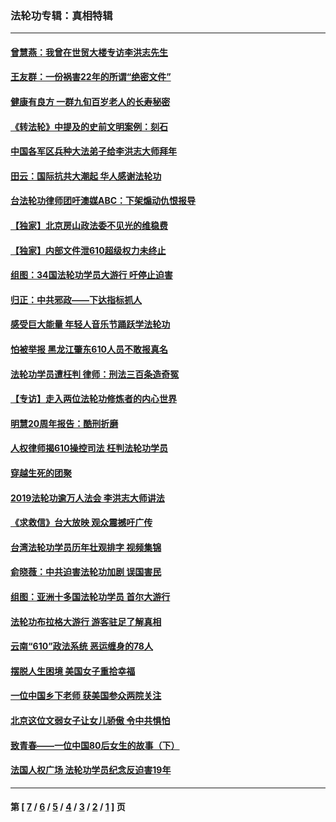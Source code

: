 ### 法轮功专辑：真相特辑
---
#### [曾慧燕：我曾在世贸大楼专访李洪志先生](../../pages/nf4389/n12898729.md?08160430) 
#### [王友群：一份祸害22年的所谓“绝密文件”](../../pages/nf4389/n12871750.md?08160430) 
#### [健康有良方 一群九旬百岁老人的长寿秘密](../../pages/nf4389/n12847475.md?08160430) 
#### [《转法轮》中提及的史前文明案例：刻石](../../pages/nf4389/n12758577.md?08160430) 
#### [中国各军区兵种大法弟子给李洪志大师拜年](../../pages/nf4389/n12750047.md?08160430) 
#### [田云：国际抗共大潮起 华人感谢法轮功](../../pages/nf4389/n12357708.md?08160430) 
#### [台法轮功律师团吁澳媒ABC：下架煽动仇恨报导](../../pages/nf4389/n12279917.md?08160430) 
#### [【独家】北京房山政法委不见光的维稳费](../../pages/nf4389/n12031979.md?08160430) 
#### [【独家】内部文件泄610超级权力未终止](../../pages/nf4389/n12023895.md?08160430) 
#### [组图：34国法轮功学员大游行 吁停止迫害](../../pages/nf4389/n11492658.md?08160430) 
#### [归正：中共邪政——下达指标抓人](../../pages/nf4389/n11474770.md?08160430) 
#### [感受巨大能量 年轻人音乐节踊跃学法轮功](../../pages/nf4389/n11441981.md?08160430) 
#### [怕被举报 黑龙江肇东610人员不敢报真名](../../pages/nf4389/n11436499.md?08160430) 
#### [法轮功学员遭枉判 律师：刑法三百条造奇冤](../../pages/nf4389/n11433943.md?08160430) 
#### [【专访】走入两位法轮功修炼者的内心世界](../../pages/nf4389/n11415623.md?08160430) 
#### [明慧20周年报告：酷刑折磨](../../pages/nf4389/n11387954.md?08160430) 
#### [人权律师揭610操控司法 枉判法轮功学员](../../pages/nf4389/n11313370.md?08160430) 
#### [穿越生死的团聚](../../pages/nf4389/n11258922.md?08160430) 
#### [2019法轮功逾万人法会 李洪志大师讲法](../../pages/nf4389/n11265303.md?08160430) 
#### [《求救信》台大放映 观众震撼吁广传](../../pages/nf4389/n10922251.md?08160430) 
#### [台湾法轮功学员历年壮观排字 视频集锦](../../pages/nf4389/n10878789.md?08160430) 
#### [俞晓薇：中共迫害法轮功加剧 误国害民](../../pages/nf4389/n10859260.md?08160430) 
#### [组图：亚洲十多国法轮功学员 首尔大游行](../../pages/nf4389/n10781149.md?08160430) 
#### [法轮功布拉格大游行 游客驻足了解真相](../../pages/nf4389/n10749360.md?08160430) 
#### [云南“610”政法系统 恶运缠身的78人](../../pages/nf4389/n10747534.md?08160430) 
#### [摆脱人生困境 美国女子重拾幸福](../../pages/nf4389/n10688678.md?08160430) 
#### [一位中国乡下老师 获美国参众两院关注](../../pages/nf4389/n10683927.md?08160430) 
#### [北京这位文弱女子让女儿骄傲 令中共惧怕](../../pages/nf4389/n10668341.md?08160430) 
#### [致青春——一位中国80后女生的故事（下）](../../pages/nf4389/n10642721.md?08160430) 
#### [法国人权广场 法轮功学员纪念反迫害19年](../../pages/nf4389/n10586601.md?08160430) 

---
#### 第 [ [7](./7.md?08160430) / [6](./6.md?08160430) / [5](./5.md?08160430) / [4](./4.md?08160430) / [3](./3.md?08160430) / [2](./2.md?08160430) / [1](./1.md?08160430) ] 页
